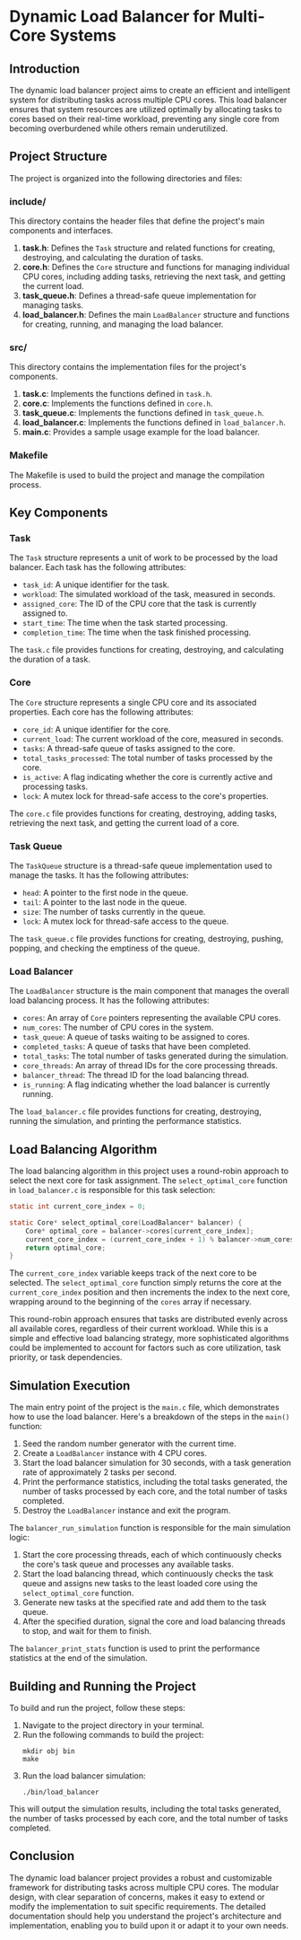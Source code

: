 # Dynamic Load Balancer for Multi-Core Systems

## Introduction
The dynamic load balancer project aims to create an efficient and intelligent system for distributing tasks across multiple CPU cores. This load balancer ensures that system resources are utilized optimally by allocating tasks to cores based on their real-time workload, preventing any single core from becoming overburdened while others remain underutilized.

## Project Structure
The project is organized into the following directories and files:

### include/
This directory contains the header files that define the project's main components and interfaces.

1. **task.h**: Defines the `Task` structure and related functions for creating, destroying, and calculating the duration of tasks.
2. **core.h**: Defines the `Core` structure and functions for managing individual CPU cores, including adding tasks, retrieving the next task, and getting the current load.
3. **task_queue.h**: Defines a thread-safe queue implementation for managing tasks.
4. **load_balancer.h**: Defines the main `LoadBalancer` structure and functions for creating, running, and managing the load balancer.

### src/
This directory contains the implementation files for the project's components.

1. **task.c**: Implements the functions defined in `task.h`.
2. **core.c**: Implements the functions defined in `core.h`.
3. **task_queue.c**: Implements the functions defined in `task_queue.h`.
4. **load_balancer.c**: Implements the functions defined in `load_balancer.h`.
5. **main.c**: Provides a sample usage example for the load balancer.

### Makefile
The Makefile is used to build the project and manage the compilation process.

## Key Components

### Task
The `Task` structure represents a unit of work to be processed by the load balancer. Each task has the following attributes:

- `task_id`: A unique identifier for the task.
- `workload`: The simulated workload of the task, measured in seconds.
- `assigned_core`: The ID of the CPU core that the task is currently assigned to.
- `start_time`: The time when the task started processing.
- `completion_time`: The time when the task finished processing.

The `task.c` file provides functions for creating, destroying, and calculating the duration of a task.

### Core
The `Core` structure represents a single CPU core and its associated properties. Each core has the following attributes:

- `core_id`: A unique identifier for the core.
- `current_load`: The current workload of the core, measured in seconds.
- `tasks`: A thread-safe queue of tasks assigned to the core.
- `total_tasks_processed`: The total number of tasks processed by the core.
- `is_active`: A flag indicating whether the core is currently active and processing tasks.
- `lock`: A mutex lock for thread-safe access to the core's properties.

The `core.c` file provides functions for creating, destroying, adding tasks, retrieving the next task, and getting the current load of a core.

### Task Queue
The `TaskQueue` structure is a thread-safe queue implementation used to manage the tasks. It has the following attributes:

- `head`: A pointer to the first node in the queue.
- `tail`: A pointer to the last node in the queue.
- `size`: The number of tasks currently in the queue.
- `lock`: A mutex lock for thread-safe access to the queue.

The `task_queue.c` file provides functions for creating, destroying, pushing, popping, and checking the emptiness of the queue.

### Load Balancer
The `LoadBalancer` structure is the main component that manages the overall load balancing process. It has the following attributes:

- `cores`: An array of `Core` pointers representing the available CPU cores.
- `num_cores`: The number of CPU cores in the system.
- `task_queue`: A queue of tasks waiting to be assigned to cores.
- `completed_tasks`: A queue of tasks that have been completed.
- `total_tasks`: The total number of tasks generated during the simulation.
- `core_threads`: An array of thread IDs for the core processing threads.
- `balancer_thread`: The thread ID for the load balancing thread.
- `is_running`: A flag indicating whether the load balancer is currently running.

The `load_balancer.c` file provides functions for creating, destroying, running the simulation, and printing the performance statistics.

## Load Balancing Algorithm
The load balancing algorithm in this project uses a round-robin approach to select the next core for task assignment. The `select_optimal_core` function in `load_balancer.c` is responsible for this task selection:

```c
static int current_core_index = 0;

static Core* select_optimal_core(LoadBalancer* balancer) {
    Core* optimal_core = balancer->cores[current_core_index];
    current_core_index = (current_core_index + 1) % balancer->num_cores;
    return optimal_core;
}
```

The `current_core_index` variable keeps track of the next core to be selected. The `select_optimal_core` function simply returns the core at the `current_core_index` position and then increments the index to the next core, wrapping around to the beginning of the `cores` array if necessary.

This round-robin approach ensures that tasks are distributed evenly across all available cores, regardless of their current workload. While this is a simple and effective load balancing strategy, more sophisticated algorithms could be implemented to account for factors such as core utilization, task priority, or task dependencies.

## Simulation Execution
The main entry point of the project is the `main.c` file, which demonstrates how to use the load balancer. Here's a breakdown of the steps in the `main()` function:

1. Seed the random number generator with the current time.
2. Create a `LoadBalancer` instance with 4 CPU cores.
3. Start the load balancer simulation for 30 seconds, with a task generation rate of approximately 2 tasks per second.
4. Print the performance statistics, including the total tasks generated, the number of tasks processed by each core, and the total number of tasks completed.
5. Destroy the `LoadBalancer` instance and exit the program.

The `balancer_run_simulation` function is responsible for the main simulation logic:

1. Start the core processing threads, each of which continuously checks the core's task queue and processes any available tasks.
2. Start the load balancing thread, which continuously checks the task queue and assigns new tasks to the least loaded core using the `select_optimal_core` function.
3. Generate new tasks at the specified rate and add them to the task queue.
4. After the specified duration, signal the core and load balancing threads to stop, and wait for them to finish.

The `balancer_print_stats` function is used to print the performance statistics at the end of the simulation.

## Building and Running the Project
To build and run the project, follow these steps:

1. Navigate to the project directory in your terminal.
2. Run the following commands to build the project:
   ```
   mkdir obj bin
   make
   ```
3. Run the load balancer simulation:
   ```
   ./bin/load_balancer
   ```

This will output the simulation results, including the total tasks generated, the number of tasks processed by each core, and the total number of tasks completed.

## Conclusion
The dynamic load balancer project provides a robust and customizable framework for distributing tasks across multiple CPU cores. The modular design, with clear separation of concerns, makes it easy to extend or modify the implementation to suit specific requirements. The detailed documentation should help you understand the project's architecture and implementation, enabling you to build upon it or adapt it to your own needs.